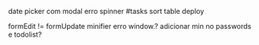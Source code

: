 date picker com modal erro
spinner
#tasks
sort table
deploy

formEdit != formUpdate
minifier erro window.?
adicionar min no passwords e todolist?